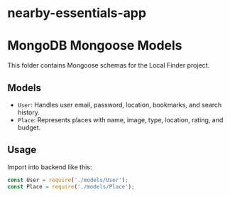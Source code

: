 # nearby-essentials-app
# MongoDB Mongoose Models

This folder contains Mongoose schemas for the Local Finder project.

## Models

- `User`: Handles user email, password, location, bookmarks, and search history.
- `Place`: Represents places with name, image, type, location, rating, and budget.

## Usage

Import into backend like this:
```js
const User = require('./models/User');
const Place = require('./models/Place');



